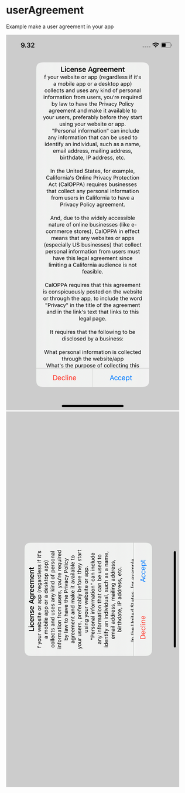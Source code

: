 # userAgreement
Example make a user agreement in your app


![Potrait](https://github.com/elmysf/userAgreement/blob/master/Screenshoot/Potrait.png)
![Lanscape](https://github.com/elmysf/userAgreement/blob/master/Screenshoot/Lanscape.png)

